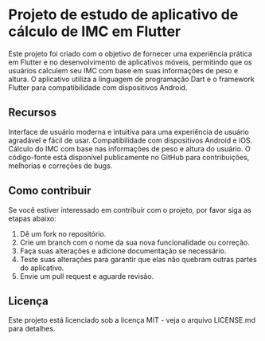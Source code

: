 # Projeto de estudo de aplicativo de cálculo de IMC em Flutter

Este projeto foi criado com o objetivo de fornecer uma experiência prática em Flutter e no desenvolvimento de aplicativos móveis, permitindo que os usuários calculem seu IMC com base em suas informações de peso e altura. O aplicativo utiliza a linguagem de programação Dart e o framework Flutter para compatibilidade com dispositivos Android.
## Recursos
Interface de usuário moderna e intuitiva para uma experiência de usuário agradável e fácil de usar.
Compatibilidade com dispositivos Android e iOS.
Cálculo do IMC com base nas informações de peso e altura do usuário.
O código-fonte está disponível publicamente no GitHub para contribuições, melhorias e correções de bugs.

## Como contribuir
Se você estiver interessado em contribuir com o projeto, por favor siga as etapas abaixo:

1. Dê um fork no repositório.
2. Crie um branch com o nome da sua nova funcionalidade ou correção.
3. Faça suas alterações e adicione documentação se necessário.
4. Teste suas alterações para garantir que elas não quebram outras partes do aplicativo.
5. Envie um pull request e aguarde revisão.
## Licença
Este projeto está licenciado sob a licença MIT - veja o arquivo LICENSE.md para detalhes.